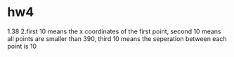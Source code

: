# hw4
1.38
2.first 10 means the x coordinates of the first point, second 10 means all points are smaller than 390, third 10 means the seperation between each point is 10

